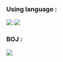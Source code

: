 
### Using language :
<img src="https://img.shields.io/badge/C++-00599C?style=flat&logo=cplusplus&logoColor=white"> <img src="https://img.shields.io/badge/JavaScript-F7DF1E?style=flat&logo=javascript&logoColor=white">
### BOJ :
<img src="http://mazassumnida.wtf/api/v2/generate_badge?boj=spooder02">
